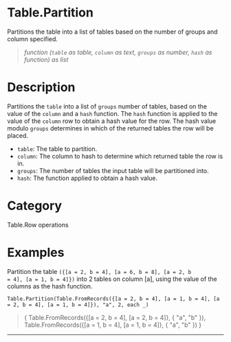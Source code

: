 # Table.Partition
Partitions the table into a list of tables based on the number of groups and column specified.
> _function (<code>table</code> as table, <code>column</code> as text, <code>groups</code> as number, <code>hash</code> as function) as list_

# Description 
Partitions the <code>table</code> into a list of <code>groups</code> number of tables, based on the value of the <code>column</code> and a <code>hash</code> function.
    The <code>hash</code> function is applied to the value of the <code>column</code> row to obtain a hash value for the row. The hash value modulo <code>groups</code> determines in which of the returned tables the row will be placed.
    <ul>
       <li><code>table</code>: The table to partition.</li>
       <li><code>column</code>: The column to hash to determine which returned table the row is in.</li>
       <li><code>groups</code>: The number of tables the input table will be partitioned into.</li>
       <li><code>hash</code>: The function applied to obtain a hash value.</li>
    </ul>
# Category 
Table.Row operations
# Examples 
Partition the table <code>({[a = 2, b = 4], [a = 6, b = 8], [a = 2, b = 4], [a = 1, b = 4]})</code> into 2 tables on column [a], using the value of the columns as the hash function.
```
Table.Partition(Table.FromRecords({[a = 2, b = 4], [a = 1, b = 4], [a = 2, b = 4], [a = 1, b = 4]}), "a", 2, each _)
```
> { Table.FromRecords({[a = 2, b = 4], [a = 2, b = 4]}, {
    "a",
    "b"
}),
    Table.FromRecords({[a = 1, b = 4], [a = 1, b = 4]}, {
    "a",
    "b"
}) }
***
